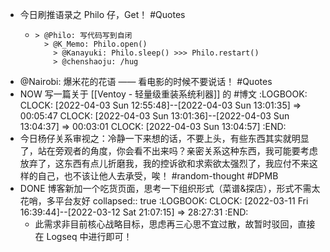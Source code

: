- 今日刷推语录之 Philo 仔，Get！ #Quotes
	- ```
	  > @Philo: 写代码写到自闭
	  	> @K_Memo: Philo.open()
	      > @Kanayuki: Philo.sleep() >>> Philo.restart()
	      > @chenshaoju: /hug
	  ```
- @Nairobi: 爆米花的花语 —— 看电影的时候不要说话！ #Quotes
- NOW 写一篇关于 [[Ventoy - 轻量级重装系统利器]] 的  #博文
  :LOGBOOK:
  CLOCK: [2022-04-03 Sun 12:55:48]--[2022-04-03 Sun 13:01:35] =>  00:05:47
  CLOCK: [2022-04-03 Sun 13:01:36]--[2022-04-03 Sun 13:04:37] =>  00:03:01
  CLOCK: [2022-04-03 Sun 13:04:57]
  :END:
- 今日杨仔关系审视之：冷静一下来想的话，不要上头，有些东西其实就明显了，站在旁观者的角度，你会看不出来吗？亲密关系这种东西，我可能要考虑放弃了，这东西有点儿折磨我，我的控诉欲和求索欲太强烈了，我应付不来这样的自己，也不该让他人去承受，唉！ #random-thought #DPMB
- DONE 博客新加一个吃货页面，思考一下组织形式（菜谱&探店），形式不需太花哨，多平台友好
  collapsed:: true
  :LOGBOOK:
  CLOCK: [2022-03-11 Fri 16:39:44]--[2022-03-12 Sat 21:07:15] =>  28:27:31
  :END:
	- 此需求非目前核心战略目标，思虑再三心思不宜过散，故暂时驳回，直接在 Logseq 中进行即可！